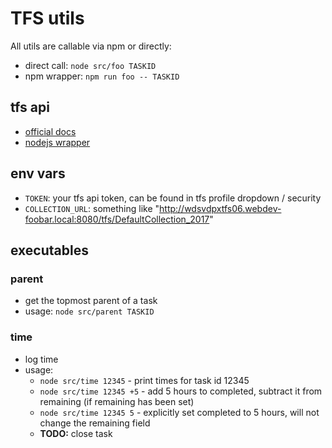 # TFS utils

All utils are callable via npm or directly:

- direct call: `node src/foo TASKID`
- npm wrapper: `npm run foo -- TASKID`

## tfs api

- [official docs](https://docs.microsoft.com/en-us/rest/api/vsts/)
- [nodejs wrapper](https://github.com/Microsoft/vsts-node-api)

## env vars

- `TOKEN`: your tfs api token, can be found in tfs profile dropdown / security
- `COLLECTION_URL`: something like "http://wdsvdpxtfs06.webdev-foobar.local:8080/tfs/DefaultCollection_2017"

## executables

### parent

- get the topmost parent of a task
- usage: `node src/parent TASKID`

### time

- log time
- usage:
  - `node src/time 12345` - print times for task id 12345
  - `node src/time 12345 +5` - add 5 hours to completed, subtract it from remaining (if remaining has been set)
  - `node src/time 12345 5` - explicitly set completed to 5 hours, will not change the remaining field
  - **TODO:** close task
